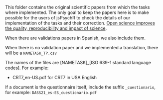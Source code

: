 This folder contains the original scientific papers from which the tasks where implemented. The only goal to keep the papers here is to make possible for the users of jsPsychR to check the details of our implementation of the tasks and their correction. [Open science improves the quality, reproducibility and impact of science](https://unesdoc.unesco.org/ark:/48223/pf0000379949).   

When there are validations papers in Spanish, we also include them.

When there is no validation paper and we implemented a translation, there will be a `NAMETASK_TP.csv`

The names of the files are [NAMETASK]_[ISO 639-1 standard language codes]. For example:

- CRT7_en-US.pdf for CRT7 in USA English

If a document is the questionnaire itself, include the suffix `_cuestionario`, for example: `DASS21_es-ES_cuestionario.pdf`
